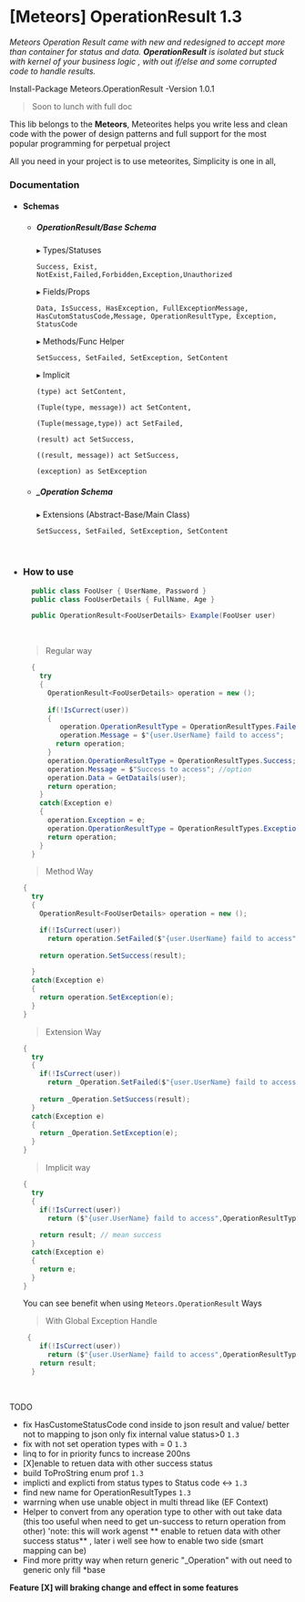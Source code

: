 # [Meteors] OperationResult 1.3

*Meteors Operation Result came with new and redesigned to accept more than container for status and data. **OperationResult** is isolated but stuck with kernel of your business logic , with out if/else and some corrupted code to handle results.*

Install-Package Meteors.OperationResult -Version 1.0.1

> Soon to lunch with full doc



This lib belongs to the **Meteors**,
Meteorites helps you write less and clean code with the power of design patterns and full support for the most popular programming for perpetual project

All you need in your project is to use meteorites,
Simplicity is one in all,



### Documentation 

* #### Schemas

  - ##### OperationResult/Base Schema

    ▸ Types/Statuses

    `Success, Exist, NotExist,Failed,Forbidden,Exception,Unauthorized`

     ▸ Fields/Props

    `Data, IsSuccess, HasException, FullExceptionMessage, HasCutomStatusCode,Message, OperationResultType, Exception, StatusCode`

    ▸ Methods/Func Helper

    `SetSuccess, SetFailed, SetException, SetContent`

    ▸ Implicit

    `(type) act SetContent, `

    `(Tuple(type, message)) act SetContent,`

    `(Tuple(message,type)) act SetFailed,`

    `(result) act SetSuccess,`

    `((result, message)) act SetSuccess,`

    `(exception) as SetException`

  - ##### _Operation Schema

    ▸ Extensions  (Abstract-Base/Main Class)

    `SetSuccess, SetFailed, SetException, SetContent`

  ​

- ###  How to use

  ```c#
    public class FooUser { UserName, Password }
    public class FooUserDetails { FullName, Age }

    public OperationResult<FooUserDetails> Example(FooUser user)
  ```

  ​

  > Regular way

  ```c#
    {
      try
      {
        OperationResult<FooUserDetails> operation = new ();
       
        if(!IsCurrect(user))
        {
           operation.OperationResultType = OperationResultTypes.Failed;
           operation.Message = $"{user.UserName} faild to access";
          return operation;
        }
        operation.OperationResultType = OperationResultTypes.Success;
        operation.Message = $"Success to access"; //option
        operation.Data = GetDatails(user);
        return operation;
      }
      catch(Exception e)
      {
        operation.Exception = e;
        operation.OperationResultType = OperationResultTypes.Exception;
        return operation;
      }
    }
  ```

  > Method Way

  ```c#
  {
    try
    {
      OperationResult<FooUserDetails> operation = new ();

      if(!IsCurrect(user))
      	return operation.SetFailed($"{user.UserName} faild to access");
      
      return operation.SetSuccess(result);

    }
    catch(Exception e)
    {
      return operation.SetException(e);
    }
  }
  ```
  > Extension Way

  ``` c#
  {
    try
    { 
      if(!IsCurrect(user))
      	return _Operation.SetFailed($"{user.UserName} faild to access");
      
      return _Operation.SetSuccess(result);
    }
    catch(Exception e)
    {
      return _Operation.SetException(e);
    }
  }
  ```

  > Implicit way

  ```c#
  {
    try
    { 
      if(!IsCurrect(user))
      	return ($"{user.UserName} faild to access",OperationResultTypes.Failed);
      
      return result; // mean success
    }
    catch(Exception e)
    {
      return e;
    }
  }
  ```

  You can see benefit when using `Meteors.OperationResult` Ways

  > With Global Exception Handle

  ```c#
   { 
      if(!IsCurrect(user))
      	return ($"{user.UserName} faild to access",OperationResultTypes.Failed);
      return result;
    }
  ```

  ​



TODO
- fix HasCustomeStatusCode cond inside to json result and value/ better not to mapping to json only fix internal value status>0 `1.3`
- fix with not set operation types with = 0 `1.3`
- linq to for in priority funcs to increase 200ns
- [X]enable to retuen data with other success status
- build ToProString enum prof `1.3`
- implicti and explicti from status types to Status code <-> `1.3`
- find new name for OperationResultTypes `1.3`
- warrning when use unable object in multi thread like (EF Context)
- Helper to convert from any operation type to other with out take data (this too useful when need to get un-success to return operation from other) 'note: this will work agenst ** enable to retuen data with other success status** , later i well see how to enable two side (smart mapping can be)
- Find more pritty way when return generic "_Operation" with out need to generic only fill *base

**Feature [X] will braking change and effect in some features**
